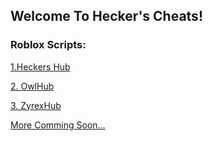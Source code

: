 ## Welcome To Hecker's Cheats!

### Roblox Scripts:

[1.Heckers Hub](https://hecker-cheats.github.io/heckers_hub)

[2. OwlHub](https://hecker-cheats.github.io/owlhub.lua)

[3. ZyrexHub](https://hecker-cheats.github.io/zyrexhub.lua)

[More Comming Soon...]()
